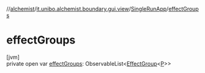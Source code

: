 //[alchemist](../../../index.md)/[it.unibo.alchemist.boundary.gui.view](../index.md)/[SingleRunApp](index.md)/[effectGroups](effect-groups.md)

# effectGroups

[jvm]\
private open var [effectGroups](effect-groups.md): ObservableList<[EffectGroup](../../it.unibo.alchemist.boundary.gui.effects/-effect-group/index.md)<[P](../../it.unibo.alchemist.boundary.monitor.generic/-numeric-label-monitor/index.md)>>
